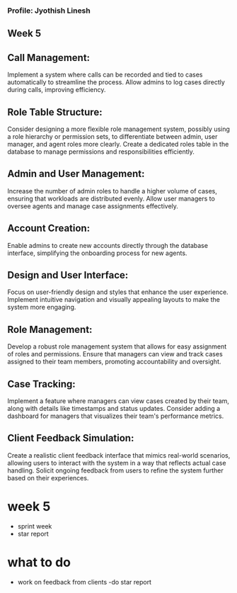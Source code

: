### Profile: Jyothish Linesh
 
## Week 5


## Call Management:
Implement a system where calls can be recorded and tied to cases automatically to streamline the process.
Allow admins to log cases directly during calls, improving efficiency.

## Role Table Structure:
Consider designing a more flexible role management system, possibly using a role hierarchy or permission sets, to differentiate between admin, user manager, and agent roles more clearly.
Create a dedicated roles table in the database to manage permissions and responsibilities efficiently.

## Admin and User Management:
Increase the number of admin roles to handle a higher volume of cases, ensuring that workloads are distributed evenly.
Allow user managers to oversee agents and manage case assignments effectively.

## Account Creation:
Enable admins to create new accounts directly through the database interface, simplifying the onboarding process for new agents.

## Design and User Interface:
Focus on user-friendly design and styles that enhance the user experience.
Implement intuitive navigation and visually appealing layouts to make the system more engaging.

## Role Management:
Develop a robust role management system that allows for easy assignment of roles and permissions.
Ensure that managers can view and track cases assigned to their team members, promoting accountability and oversight.

## Case Tracking:
Implement a feature where managers can view cases created by their team, along with details like timestamps and status updates.
Consider adding a dashboard for managers that visualizes their team's performance metrics.

## Client Feedback Simulation:
Create a realistic client feedback interface that mimics real-world scenarios, allowing users to interact with the system in a way that reflects actual case handling.
Solicit ongoing feedback from users to refine the system further based on their experiences.
 
# week 5
- sprint week
- star report

# what to do 
- work on feedback from clients
-do star report 

